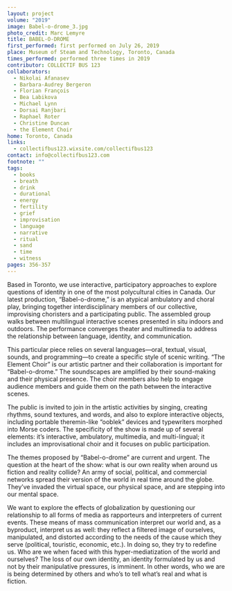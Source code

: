 ```yaml
---
layout: project
volume: "2019"
image: Babel-o-drome_3.jpg
photo_credit: Marc Lemyre
title: BABEL-O-DROME
first_performed: first performed on July 26, 2019
place: Museum of Steam and Technology, Toronto, Canada
times_performed: performed three times in 2019
contributor: COLLECTIF BUS 123
collaborators:
  - Nikolai Afanasev
  - Barbara-Audrey Bergeron
  - Florian François
  - Bea Labikova
  - Michael Lynn
  - Dorsai Ranjbari
  - Raphael Roter
  - Christine Duncan
  - the Element Choir
home: Toronto, Canada
links:
  - collectifbus123.wixsite.com/collectifbus123
contact: info@collectifbus123.com
footnote: ""
tags:
  - books
  - breath
  - drink
  - durational
  - energy
  - fertility
  - grief
  - improvisation
  - language
  - narrative
  - ritual
  - sand
  - time
  - witness
pages: 356-357
---
```


Based in Toronto, we use interactive, participatory approaches to explore questions of identity in one of the most polycultural cities in Canada. Our latest production, “Babel-o-drome,” is an atypical ambulatory and choral play, bringing together interdisciplinary members of our collective, improvising choristers and a participating public. The assembled group walks between multilingual interactive scenes presented in situ indoors and outdoors. The performance converges theater and multimedia to address the relationship between language, identity, and communication.

This particular piece relies on several languages—oral, textual, visual, sounds, and programming—to create a specific style of scenic writing. “The Element Choir” is our artistic partner and their collaboration is important for “Babel-o-drome.” The soundscapes are amplified by their sound-making and their physical presence. The choir members also help to engage audience members and guide them on the path between the interactive scenes.

The public is invited to join in the artistic activities by singing, creating rhythms, sound textures, and words, and also to explore interactive objects, including portable theremin-like “ooblek” devices and typewriters morphed into Morse coders. The specificity of the show is made up of several elements: it’s interactive, ambulatory, multimedia, and multi-lingual; it includes an improvisational choir and it focuses on public participation.

The themes proposed by “Babel-o-drome” are current and urgent. The question at the heart of the show: what is our own reality when around us fiction and reality collide? An army of social, political, and commercial networks spread their version of the world in real time around the globe. They’ve invaded the virtual space, our physical space, and are stepping into our mental space.

We want to explore the effects of globalization by questioning our relationship to all forms of media as rapporteurs and interpreters of current events. These means of mass communication interpret our world and, as a byproduct, interpret us as well: they reflect a filtered image of ourselves, manipulated, and distorted according to the needs of the cause which they serve (political, touristic, economic, etc.). In doing so, they try to redefine us. Who are we when faced with this hyper-mediatization of the world and ourselves? The loss of our own identity, an identity formulated by us and not by their manipulative pressures, is imminent. In other words, who we are is being determined by others and who’s to tell what’s real and what is fiction.
